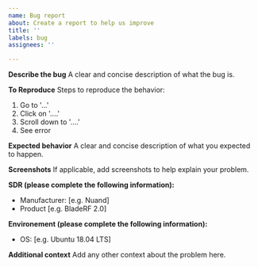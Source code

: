 ```yaml
---
name: Bug report
about: Create a report to help us improve
title: ''
labels: bug
assignees: ''

---
```


**Describe the bug**
A clear and concise description of what the bug is.

**To Reproduce**
Steps to reproduce the behavior:
1. Go to '...'
2. Click on '....'
3. Scroll down to '....'
4. See error

**Expected behavior**
A clear and concise description of what you expected to happen.

**Screenshots**
If applicable, add screenshots to help explain your problem.

**SDR (please complete the following information):**
 - Manufacturer: [e.g. Nuand]
 - Product [e.g. BladeRF 2.0]

**Environement (please complete the following information):**
 - OS: [e.g. Ubuntu 18.04 LTS]

**Additional context**
Add any other context about the problem here.
